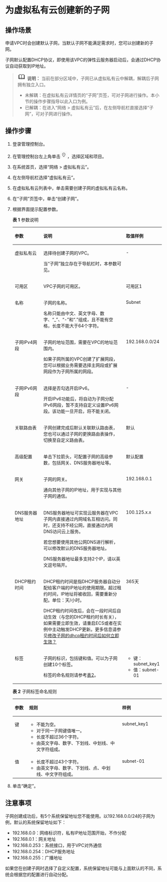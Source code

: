 # 为虚拟私有云创建新的子网<a name="zh-cn_topic_0013748726"></a>

## 操作场景<a name="s708dc29819a94a009f142b0c0b6b8893"></a>

申请VPC时会创建默认子网，当默认子网不能满足需求时，您可以创建新的子网。

子网默认配置DHCP协议，即使用该VPC的弹性云服务器启动后，会通过DHCP协议自动获取到IP地址。

>![](public_sys-resources/icon-note.gif) **说明：** 
>当前在部分区域中，子网已从虚拟私有云中解耦，解耦后子网拥有独立入口。
>-   未解耦：在虚拟私有云详情页的“子网”页签，可对子网进行操作。本小节的操作步骤指导以此入口为例。
>-   已解耦：在进入“网络 \> 虚拟私有云”后，在左侧导航栏直接选择“子网”，可对子网进行操作。

## 操作步骤<a name="section8897384201653"></a>

1.  登录管理控制台。

1.  在管理控制台左上角单击![](figures/icon-region.png)，选择区域和项目。
2.  在系统首页，选择“网络 \> 虚拟私有云”。
3.  在左侧导航栏选择“虚拟私有云”。
4.  在虚拟私有云列表中，单击需要创建子网的虚拟私有云名称。
5.  在“子网”页签中，单击“创建子网”。
6.  根据界面提示配置参数。

    **表 1**  参数说明

    <a name="table102110278397"></a>
    <table><thead align="left"><tr id="row152091427193914"><th class="cellrowborder" valign="top" width="19.3%" id="mcps1.2.4.1.1"><p id="p19208192712392"><a name="p19208192712392"></a><a name="p19208192712392"></a>参数</p>
    </th>
    <th class="cellrowborder" valign="top" width="55.64%" id="mcps1.2.4.1.2"><p id="p1720812710393"><a name="p1720812710393"></a><a name="p1720812710393"></a>说明</p>
    </th>
    <th class="cellrowborder" valign="top" width="25.06%" id="mcps1.2.4.1.3"><p id="p2209132715398"><a name="p2209132715398"></a><a name="p2209132715398"></a>取值样例</p>
    </th>
    </tr>
    </thead>
    <tbody><tr id="row151951456172918"><td class="cellrowborder" valign="top" width="19.3%" headers="mcps1.2.4.1.1 "><p id="p10960042191917"><a name="p10960042191917"></a><a name="p10960042191917"></a>虚拟私有云</p>
    </td>
    <td class="cellrowborder" valign="top" width="55.64%" headers="mcps1.2.4.1.2 "><p id="p1328572913209"><a name="p1328572913209"></a><a name="p1328572913209"></a>选择待创建子网的VPC。</p>
    <p id="p14395182172110"><a name="p14395182172110"></a><a name="p14395182172110"></a>当“子网”独立存在于导航栏时，本参数可见。</p>
    </td>
    <td class="cellrowborder" valign="top" width="25.06%" headers="mcps1.2.4.1.3 "><p id="p11960642101913"><a name="p11960642101913"></a><a name="p11960642101913"></a>-</p>
    </td>
    </tr>
    <tr id="row620913270395"><td class="cellrowborder" valign="top" width="19.3%" headers="mcps1.2.4.1.1 "><p id="p7209142718399"><a name="p7209142718399"></a><a name="p7209142718399"></a>可用区</p>
    </td>
    <td class="cellrowborder" valign="top" width="55.64%" headers="mcps1.2.4.1.2 "><p id="p4209192714395"><a name="p4209192714395"></a><a name="p4209192714395"></a>VPC子网的可用区。</p>
    </td>
    <td class="cellrowborder" valign="top" width="25.06%" headers="mcps1.2.4.1.3 "><p id="p120962783912"><a name="p120962783912"></a><a name="p120962783912"></a>可用区1</p>
    </td>
    </tr>
    <tr id="row1420922733913"><td class="cellrowborder" valign="top" width="19.3%" headers="mcps1.2.4.1.1 "><p id="p2020911276399"><a name="p2020911276399"></a><a name="p2020911276399"></a>名称</p>
    </td>
    <td class="cellrowborder" valign="top" width="55.64%" headers="mcps1.2.4.1.2 "><p id="p18209427203910"><a name="p18209427203910"></a><a name="p18209427203910"></a>子网的名称。</p>
    <p id="p24201817123619"><a name="p24201817123619"></a><a name="p24201817123619"></a>名称只能由中文、英文字母、数字、“_”、“-”和“.”组成，且不能有空格，长度不能大于64个字符。</p>
    </td>
    <td class="cellrowborder" valign="top" width="25.06%" headers="mcps1.2.4.1.3 "><p id="p7209192718395"><a name="p7209192718395"></a><a name="p7209192718395"></a>Subnet</p>
    </td>
    </tr>
    <tr id="row753520422"><td class="cellrowborder" valign="top" width="19.3%" headers="mcps1.2.4.1.1 "><p id="p13884132916542"><a name="p13884132916542"></a><a name="p13884132916542"></a>子网IPv4网段</p>
    </td>
    <td class="cellrowborder" valign="top" width="55.64%" headers="mcps1.2.4.1.2 "><p id="p35345435357"><a name="p35345435357"></a><a name="p35345435357"></a>子网的地址范围，需要在VPC的地址范围内。</p>
    <p id="p129761019549"><a name="p129761019549"></a><a name="p129761019549"></a>如果子网所属的VPC创建了扩展网段，您可以根据业务需要选择主网段或扩展网段作为子网所属的网段。</p>
    </td>
    <td class="cellrowborder" valign="top" width="25.06%" headers="mcps1.2.4.1.3 "><p id="p488472935412"><a name="p488472935412"></a><a name="p488472935412"></a>192.168.0.0/24</p>
    </td>
    </tr>
    <tr id="row361815212312"><td class="cellrowborder" valign="top" width="19.3%" headers="mcps1.2.4.1.1 "><p id="p20407153155411"><a name="p20407153155411"></a><a name="p20407153155411"></a>子网IPv6网段</p>
    </td>
    <td class="cellrowborder" valign="top" width="55.64%" headers="mcps1.2.4.1.2 "><p id="p1922354314551"><a name="p1922354314551"></a><a name="p1922354314551"></a>选择是否勾选开启IPv6。</p>
    <p id="p5438158103717"><a name="p5438158103717"></a><a name="p5438158103717"></a>开启IPv6功能后，将自动为子网分配IPv6网段，暂不支持自定义设置IPv6网段。该功能一旦开启，将不能关闭。</p>
    </td>
    <td class="cellrowborder" valign="top" width="25.06%" headers="mcps1.2.4.1.3 "><p id="p8408173165419"><a name="p8408173165419"></a><a name="p8408173165419"></a>-</p>
    </td>
    </tr>
    <tr id="row19979719657"><td class="cellrowborder" valign="top" width="19.3%" headers="mcps1.2.4.1.1 "><p id="p1799112619215"><a name="p1799112619215"></a><a name="p1799112619215"></a>关联路由表</p>
    </td>
    <td class="cellrowborder" valign="top" width="55.64%" headers="mcps1.2.4.1.2 "><p id="p879914261726"><a name="p879914261726"></a><a name="p879914261726"></a>子网创建完成后默认关联默认路由表，您也可以通过子网的更换路由表操作，切换至自定义路由表。</p>
    </td>
    <td class="cellrowborder" valign="top" width="25.06%" headers="mcps1.2.4.1.3 "><p id="p1279912268217"><a name="p1279912268217"></a><a name="p1279912268217"></a>默认</p>
    </td>
    </tr>
    <tr id="row1968522515187"><td class="cellrowborder" valign="top" width="19.3%" headers="mcps1.2.4.1.1 "><p id="p1236582318816"><a name="p1236582318816"></a><a name="p1236582318816"></a>高级配置</p>
    </td>
    <td class="cellrowborder" valign="top" width="55.64%" headers="mcps1.2.4.1.2 "><p id="p1118155517258"><a name="p1118155517258"></a><a name="p1118155517258"></a>单击下拉箭头，可配置子网的高级参数，包括网关、DNS服务器地址等。</p>
    </td>
    <td class="cellrowborder" valign="top" width="25.06%" headers="mcps1.2.4.1.3 "><p id="p1936610239811"><a name="p1936610239811"></a><a name="p1936610239811"></a>默认配置</p>
    </td>
    </tr>
    <tr id="row1221062712396"><td class="cellrowborder" valign="top" width="19.3%" headers="mcps1.2.4.1.1 "><p id="p92098271396"><a name="p92098271396"></a><a name="p92098271396"></a>网关</p>
    </td>
    <td class="cellrowborder" valign="top" width="55.64%" headers="mcps1.2.4.1.2 "><p id="p13209427163915"><a name="p13209427163915"></a><a name="p13209427163915"></a>子网的网关。</p>
    <p id="p18311442154411"><a name="p18311442154411"></a><a name="p18311442154411"></a>通向其他子网的IP地址，用于实现与其他子网的通信。</p>
    </td>
    <td class="cellrowborder" valign="top" width="25.06%" headers="mcps1.2.4.1.3 "><p id="p820982723914"><a name="p820982723914"></a><a name="p820982723914"></a>192.168.0.1</p>
    </td>
    </tr>
    <tr id="row814813278462"><td class="cellrowborder" valign="top" width="19.3%" headers="mcps1.2.4.1.1 "><p id="p16210927153913"><a name="p16210927153913"></a><a name="p16210927153913"></a>DNS服务器地址</p>
    </td>
    <td class="cellrowborder" valign="top" width="55.64%" headers="mcps1.2.4.1.2 "><p id="p136501507548"><a name="p136501507548"></a><a name="p136501507548"></a>DNS服务器地址可实现云服务器在VPC子网内直接通过内网域名互相访问。同时，还支持不经公网，直接通过内网DNS访问云上服务。</p>
    <p id="p181331912213"><a name="p181331912213"></a><a name="p181331912213"></a>若您想要使用其他公网DNS进行解析，可以修改默认的DNS服务器地址。</p>
    <p id="p202480541571"><a name="p202480541571"></a><a name="p202480541571"></a>DNS服务器地址最多支持2个IP，请以英文逗号隔开。</p>
    </td>
    <td class="cellrowborder" valign="top" width="25.06%" headers="mcps1.2.4.1.3 "><p id="p42104273396"><a name="p42104273396"></a><a name="p42104273396"></a>100.125.x.x</p>
    </td>
    </tr>
    <tr id="row9733123613018"><td class="cellrowborder" valign="top" width="19.3%" headers="mcps1.2.4.1.1 "><p id="p1068172001311"><a name="p1068172001311"></a><a name="p1068172001311"></a>DHCP租约时间</p>
    </td>
    <td class="cellrowborder" valign="top" width="55.64%" headers="mcps1.2.4.1.2 "><p id="p2691820131314"><a name="p2691820131314"></a><a name="p2691820131314"></a>DHCP租约时间是指DHCP服务器自动分配给客户端的IP地址的使用期限。超过租约时间，IP地址将被收回，需要重新分配。单位：天/小时。</p>
    <p id="p642563372216"><a name="p642563372216"></a><a name="p642563372216"></a>DHCP租约时间改后，会在一段时间后自动生效（与您的DHCP租约时长有关），如果需要立即生效，请重启ECS或者在实例中主动触发DHCP更新。更多信息请参见<a href="https://support.huaweicloud.com/vpc_faq/zh-cn_topic_0177255344.html" target="_blank" rel="noopener noreferrer">修改子网的dhcp租约时间后如何立即生效？</a></p>
    </td>
    <td class="cellrowborder" valign="top" width="25.06%" headers="mcps1.2.4.1.3 "><p id="p469620121311"><a name="p469620121311"></a><a name="p469620121311"></a>365天</p>
    </td>
    </tr>
    <tr id="row18210162714395"><td class="cellrowborder" valign="top" width="19.3%" headers="mcps1.2.4.1.1 "><p id="p721082713914"><a name="p721082713914"></a><a name="p721082713914"></a>标签</p>
    </td>
    <td class="cellrowborder" valign="top" width="55.64%" headers="mcps1.2.4.1.2 "><p id="p1221072714396"><a name="p1221072714396"></a><a name="p1221072714396"></a>子网的标识，包括键和值。可以为子网创建10个标签。</p>
    <p id="p0210112710395"><a name="p0210112710395"></a><a name="p0210112710395"></a>标签的命名规则请参考<a href="#table42131827173915">表2</a>。</p>
    </td>
    <td class="cellrowborder" valign="top" width="25.06%" headers="mcps1.2.4.1.3 "><a name="ul13210152793913"></a><a name="ul13210152793913"></a><ul id="ul13210152793913"><li>键：subnet_key1</li><li>值：subnet-01</li></ul>
    </td>
    </tr>
    </tbody>
    </table>

    **表 2**  子网标签命名规则

    <a name="table42131827173915"></a>
    <table><thead align="left"><tr id="vpc_vpc_0005_rd57708e01e6443a9805ca72f554fae7f"><th class="cellrowborder" valign="top" width="9.55%" id="mcps1.2.4.1.1"><p id="vpc_vpc_0005_abc7708d69440476086850b219c70efa8"><a name="vpc_vpc_0005_abc7708d69440476086850b219c70efa8"></a><a name="vpc_vpc_0005_abc7708d69440476086850b219c70efa8"></a>参数</p>
    </th>
    <th class="cellrowborder" valign="top" width="62.38%" id="mcps1.2.4.1.2"><p id="vpc_vpc_0005_a0df2f83c3277432ab05b525e4ffb1c2c"><a name="vpc_vpc_0005_a0df2f83c3277432ab05b525e4ffb1c2c"></a><a name="vpc_vpc_0005_a0df2f83c3277432ab05b525e4ffb1c2c"></a>规则</p>
    </th>
    <th class="cellrowborder" valign="top" width="28.07%" id="mcps1.2.4.1.3"><p id="vpc_vpc_0005_a902e732241f94e96b0b1b718cf7ed639"><a name="vpc_vpc_0005_a902e732241f94e96b0b1b718cf7ed639"></a><a name="vpc_vpc_0005_a902e732241f94e96b0b1b718cf7ed639"></a>样例</p>
    </th>
    </tr>
    </thead>
    <tbody><tr id="vpc_vpc_0005_r95612b479088487b99e620f90b71f798"><td class="cellrowborder" valign="top" width="9.55%" headers="mcps1.2.4.1.1 "><p id="vpc_vpc_0005_a7694a48138124d1daf3804556a27bfd6"><a name="vpc_vpc_0005_a7694a48138124d1daf3804556a27bfd6"></a><a name="vpc_vpc_0005_a7694a48138124d1daf3804556a27bfd6"></a>键</p>
    </td>
    <td class="cellrowborder" valign="top" width="62.38%" headers="mcps1.2.4.1.2 "><a name="vpc_vpc_0005_uac40e19ce4ac49d0913d48b334564c45"></a><a name="vpc_vpc_0005_uac40e19ce4ac49d0913d48b334564c45"></a><ul id="vpc_vpc_0005_uac40e19ce4ac49d0913d48b334564c45"><li>不能为空。</li><li>对于同一子网键值唯一。</li><li>长度不超过36个字符。</li><li>由英文字母、数字、下划线、中划线、中文字符组成。</li></ul>
    </td>
    <td class="cellrowborder" valign="top" width="28.07%" headers="mcps1.2.4.1.3 "><p id="vpc_vpc_0005_a1a10de6d67c04555a3508a8cdc3500e7"><a name="vpc_vpc_0005_a1a10de6d67c04555a3508a8cdc3500e7"></a><a name="vpc_vpc_0005_a1a10de6d67c04555a3508a8cdc3500e7"></a>subnet_key1</p>
    </td>
    </tr>
    <tr id="vpc_vpc_0005_r32a79d8bde844fda8a6254383317e58f"><td class="cellrowborder" valign="top" width="9.55%" headers="mcps1.2.4.1.1 "><p id="vpc_vpc_0005_a1ebd1dda592448d49631c7f099519113"><a name="vpc_vpc_0005_a1ebd1dda592448d49631c7f099519113"></a><a name="vpc_vpc_0005_a1ebd1dda592448d49631c7f099519113"></a>值</p>
    </td>
    <td class="cellrowborder" valign="top" width="62.38%" headers="mcps1.2.4.1.2 "><a name="vpc_vpc_0005_uaf17b1ea9b9a4e58b95cafefa2898283"></a><a name="vpc_vpc_0005_uaf17b1ea9b9a4e58b95cafefa2898283"></a><ul id="vpc_vpc_0005_uaf17b1ea9b9a4e58b95cafefa2898283"><li>长度不超过43个字符。</li><li>由英文字母、数字、下划线、点、中划线、中文字符组成。</li></ul>
    </td>
    <td class="cellrowborder" valign="top" width="28.07%" headers="mcps1.2.4.1.3 "><p id="vpc_vpc_0005_a21a035aeb72143f5ab0fd45a08248d08"><a name="vpc_vpc_0005_a21a035aeb72143f5ab0fd45a08248d08"></a><a name="vpc_vpc_0005_a21a035aeb72143f5ab0fd45a08248d08"></a>subnet-01</p>
    </td>
    </tr>
    </tbody>
    </table>

7.  单击“确定”。

## 注意事项<a name="section231019253518"></a>

子网创建成功后，有5个系统保留地址您不能使用。以192.168.0.0/24的子网为例，默认的系统保留地址如下：

-   192.168.0.0：网络标识符，私有IP地址范围开始，不作分配
-   192.168.0.1：网关地址
-   192.168.0.253：系统接口，用于VPC对外通信
-   192.168.0.254：DHCP服务地址
-   192.168.0.255：广播地址

如果您在创建子网时选择了自定义配置，系统保留地址可能与上面默认的不同，系统会根据您的配置进行自动分配。

